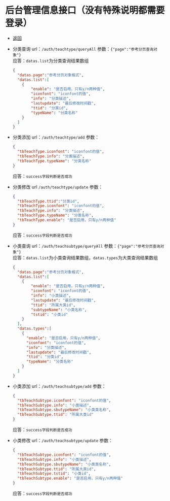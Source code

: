# 后台管理信息接口（没有特殊说明都需要登录）

- [返回](README.md)
- 分类查询 url：`/auth/teachtype/queryAll`
  参数：`{"page":"参考分页查询对象"}`  
  应答：`datas.list`为分类查询结果数组

  ```json
  {
    "datas.page":"参考分页对象格式",
    "datas.list":[
      {
          "enable": "是否启用，只有y/n两种值",
          "iconfont": "iconfont的值",
          "info": "分类描述",
          "lastupdate": "最后修改时间戳",
          "ttid": "分类id",
          "typeName": "分类名称"
      }
    ]
  }
  ```

- 分类添加 url：`/auth/teachtype/add`
  参数：

  ```json
  {
    "tbTeachType.iconfont": "iconfont的值",
    "tbTeachType.info": "分类描述",
    "tbTeachType.typeName": "分类名称"
  }
  ```

  应答：`success字段判断是否成功`  

- 分类修改 url `/auth/teachtype/update`
  参数：

  ```json
  {
    "tbTeachType.ttid":"分类id",
    "tbTeachType.iconfont": "iconfont的值",
    "tbTeachType.info": "分类描述",
    "tbTeachType.typeName": "分类名称",
    "tbTeachType.enable": "是否启用，只有y/n两种值"
  }
  ```

  应答：`success字段判断是否成功`  

- 小类查询 url：`/auth/teachsubtype/queryAll`
  参数：`{"page":"参考分页查询对象"}`  
  应答：`datas.list`为小类查询结果数组，`datas.types`为大类查询结果数组

  ```json
  {
    "datas.page":"参考分页对象格式",
    "datas.list":[
      {
          "enable": "是否启用，只有y/n两种值",
          "iconfont": "iconfont的值",
          "info": "小类描述",
          "lastupdate": "最后修改时间戳",
          "ttid": "所属大类id",
          "subtypeName": "小类名称",
          "tstid": "小类id"
      }
    ],
    "datas.types":[
      {
        "enable": "是否启用，只有y/n两种值",
        "iconfont": "iconfont的值",
        "info": "分类描述",
        "lastupdate": "最后修改时间戳",
        "ttid": "分类id",
        "typeName": "分类名称"
      }
    ]
  }
  ```

- 小类添加 url：`/auth/teachsubtype/add`
  参数：

  ```json
  {
    "tbTeachSubtype.iconfont": "iconfont的值",
    "tbTeachSubtype.info": "小类描述",
    "tbTeachSubtype.sbutypeName": "小类类名称",
    "tbTeachSubtype.ttid": "所属大类id"
  }
  ```

  应答：`success字段判断是否成功`  

- 小类修改 url：`/auth/teachsubtype/update`
  参数：

  ```json
  {
    "tbTeachSubtype.iconfont": "iconfont的值",
    "tbTeachSubtype.info": "小类描述",
    "tbTeachSubtype.sbutypeName": "小类类名称",
    "tbTeachSubtype.ttid": "所属大类id",
    "tbTeachSubtype.tstid": "小类id",
    "tbTeachSubtype.enable": "是否启用，只有y/n两种值"
  }
  ```

  应答：`success字段判断是否成功`  
